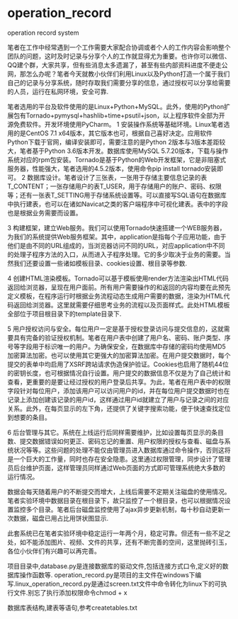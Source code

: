 # operation_record
operation record system


笔者在工作中经常遇到一个工作需要大家配合协调或者个人的工作内容会影响整个团队的问题，这时及时记录与分享个人的工作就显得尤为重要。也许你可以微信、QQ建个群，大家共享，但有些消息太多遗漏了，甚至有些内部资料进度不便走公网，那怎么办呢？笔者今天就教小伙伴们利用Linux以及Python打造一个属于我们自己的记录与分享系统，随时存取我们需要分享的信息，通过授权可以分享给需要的人员，运行在私网环境，安全可靠.
   
笔者选用的平台及软件使用的是Linux+Python+MySQL。此外，使用的Python扩展包有Tornado+pymysql+hashlib+time+psutil+json，以上程序软件全部为开源免费软件。开发环境使用PyCharm。
1 安装操作系统等基础环境。Linux笔者选用的是CentOS 7.1 x64版本，其它版本也可，根据自己喜好决定。应用软件Python下载于官网，编译安装即可，需要注意的是Python 2版本与3版本差距较大，笔者基于Python 3.6版本开发。数据库使用MySQL 5.7.20版本，下载与操作系统对应的rpm包安装。Tornado是基于Python的Web开发框架，它是非阻塞式服务器，性能强大，笔者选用的4.5.2版本，使用命令pip install tornado安装即可。
2 数据库设计。笔者设计了三张表，一张用于存储主要信息记录的表T_CONTENT；一张存储用户的表T_USER，用于存储用户的账户、密码、权限等；还有一张表T_SETTING用于存储系统设置等。可以直接写SQL语句在数据库中执行建表，也可以在诸如Navicat之类的客户端程序中可视化建表。表中的字段也是根据业务需要而设置。
 
3 构建框架，建立Web服务。我们可以使用Tornado快速搭建一个WEB服务器，为我们的系统提供Web服务框架。其中，application是指每个子应用功能，由于他们是由不同的URL组成的，当浏览器访问不同的URL，对应application中不同的处理子程序方法的入口，从而进入子程序处理。它的多少取决于业务的需要。当然我们还要设置一些诸如模板目录、cookies设置、根目录等参数.
 
4 创建HTML渲染模板。Tornado可以基于模板使用render方法渲染出HTML代码返回给浏览器，呈现在用户面前。所有用户需要操作的和返回的内容均要在此预先定义模板，在程序运行时根据业务流程动态生成用户需要的数据，渲染为HTML代码返回给浏览器。这里就需要仔细思考业务的流程以及页面样式。此处HTML模板全部位于项目根目录下的template目录下.
 
5 用户授权访问与安全。每位用户一定是基于授权登录访问与提交信息的，这就需要具有完备的验证授权机制。笔者在用户表中创建了用户名、密码、账户类型、序号等字段用于标识唯一的用户。为确保安全，在数据库中存储的密码均使用MD5加密算法加密。也可以使用其它更强大的加密算法加密。在用户提交数据时，每个提交的表单中均启用了XSRF跨站请求伪造保护验证。Cookies也启用了随机44位的密钥长度，也可根据情况自行设置。用户提交的数据信息不仅是为了自己统计和查看，更重要的是要让经过授权的用户登录后共享。为此，笔者在用户表中的权限字段针对每位用户，添加该用户可以访问用户的id，并在每位用户提交数据时也在记录上添加创建该记录的用户id，这样通过用户id就建立了用户与记录之间的对应关系。此外，在每页显示的左下角，还提供了关键字搜索功能，便于快速查找定位到想要的条目。
 
6 后台管理与其它。系统在上线运行后同样需要维护，比如设置每页显示的条目数、提交数据错误如何更正、密码忘记的重置、用户权限的授权与查看、磁盘与系统状况等等。这些问题的处理不能仅由管理员进入数据库通过命令操作，否则这将是一个巨大的工作量，同时也存在安全隐患。这里通过权限管理，同步设计了管理员后台维护页面，这样管理员同样通过Web页面的方式即可管理系统绝大多数的运行情况。
 
数据会每天随着用户的不断提交而增大，上线后需要不定期关注磁盘的使用情况。笔者实验环境中数据目录在根目录下，故只监控了一个根目录，也可以根据情况设置监控多个目录。笔者后台磁盘监控使用了ajax异步更新机制，每十秒自动更新一次数据，磁盘已用占比用饼状图显示.
 
此套系统已在笔者实验环境中稳定运行一年两个月，稳定可靠。但还有一些不足之处，如不能添加图片、视频、文件的共享，还有不断完善的空间，这里抛砖引玉，各位小伙伴们有兴趣可以再完善。

项目目录中,database.py是连接数据库的驱动文件,包括连接方式口令,定义好的数据库操作函数等.
operation_record.py是项目的主文件在windows下编写.linux_operation_record.py是通过screen.txt文件中命令转化为linux下的可执行文件.别忘了执行添加权限命令chmod + x

数据库表结构,建表等语句,参考createtables.txt
